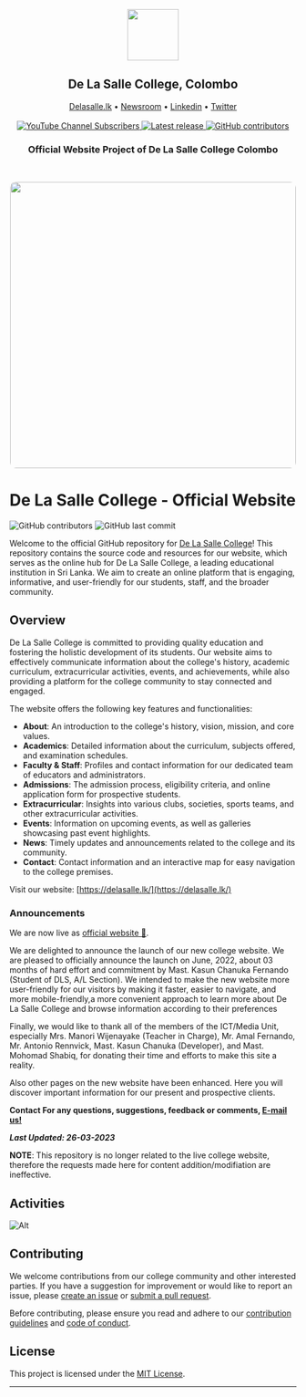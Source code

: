 <div align="center">
  <p align="center">
    <a href="https://delasalle.lk">
      <img src="https://raw.githubusercontent.com/kasuncfdo/dls/main/College%20Assests/College-Items/DLS_WEBCREST.png" width="90">
    </a>
  </p>
  <p align="center">  
    <h2>De La Salle College, Colombo</h2>
  </p>


<p align="center">
    <a href="https://delasalle.lk/">Delasalle.lk</a> •
    <a href="https://delasalle.lk/newsroom">Newsroom</a> •
    <a href="https://www.linkedin.com/school/delasallelk/">Linkedin</a> •
    <a href="https://twitter.com/delasallelk/">Twitter</a>
    <br /><br />
    <a href="#">
        <img alt="YouTube Channel Subscribers" src="https://img.shields.io/youtube/channel/subscribers/UCh66rmUcCaxzoN4zOA7vFHQ">
    </a>
    <a href="#">
        <img src="https://img.shields.io/github/stars/kasuncfdo/dls?style=social" alt="Latest release" />
    </a>
    <a href="#">
        <img alt="GitHub contributors" src="https://img.shields.io/github/contributors/kasuncfdo/dls?style=social">
    </a>
</p>
<p align="center">  
    <h3>Official Website Project of De La Salle College Colombo</h3>
  </p>

&nbsp;


  <p align="center">
    <img src="https://user-images.githubusercontent.com/84648368/227736129-1e922a99-016a-47ef-9f32-10650a43e40d.png" height="502" style="border-radius: 10px;" />
    
  </p>
</div>
  

# De La Salle College - Official Website

![GitHub contributors](https://img.shields.io/github/contributors/kasuncfdo/dls?style=plastic) ![GitHub last commit](https://img.shields.io/github/last-commit/kasuncfdo/dls?style=plastic)

Welcome to the official GitHub repository for [De La Salle College](https://delasalle.lk/)! This repository contains the source code and resources for our website, which serves as the online hub for De La Salle College, a leading educational institution in Sri Lanka. We aim to create an online platform that is engaging, informative, and user-friendly for our students, staff, and the broader community.

## Overview

De La Salle College is committed to providing quality education and fostering the holistic development of its students. Our website aims to effectively communicate information about the college's history, academic curriculum, extracurricular activities, events, and achievements, while also providing a platform for the college community to stay connected and engaged.

The website offers the following key features and functionalities:

- **About**: An introduction to the college's history, vision, mission, and core values.
- **Academics**: Detailed information about the curriculum, subjects offered, and examination schedules.
- **Faculty & Staff**: Profiles and contact information for our dedicated team of educators and administrators.
- **Admissions**: The admission process, eligibility criteria, and online application form for prospective students.
- **Extracurricular**: Insights into various clubs, societies, sports teams, and other extracurricular activities.
- **Events**: Information on upcoming events, as well as galleries showcasing past event highlights.
- **News**: Timely updates and announcements related to the college and its community.
- **Contact**: Contact information and an interactive map for easy navigation to the college premises.


Visit our website: [https://delasalle.lk/](https://delasalle.lk/)

### Announcements

We are now live as [official website 🚀](https://kasuncfdo.github.io/dls).


<p>We are delighted to announce the launch of our new  college website. We are pleased to officially announce the launch on June, 2022, about 03 months of hard effort and commitment by Mast. Kasun Chanuka Fernando (Student of DLS, A/L Section). We intended to make the new website more user-friendly for our visitors by making it faster, easier to navigate, and more mobile-friendly,a more convenient approach to learn more about De La Salle College and browse information according to their preferences</P>

<p>Finally, we would like to thank all of the members of the ICT/Media Unit, especially Mrs. Manori Wijenayake (Teacher in Charge), Mr. Amal Fernando, Mr. Antonio Rennvick, Mast. Kasun Chanuka (Developer), and Mast. Mohomad Shabiq, for donating their time and efforts to make this site a reality.<p>

<p>Also other pages on the new website have been enhanced. Here you will discover important information for our present and prospective clients.</p>


**Contact For any questions, suggestions, feedback or comments, [E-mail us!](mailto:college@delasalle.lk)**

_**Last Updated: 26-03-2023**_

**NOTE**: This repository is no longer related to the live college website, therefore the requests made here for content addition/modifiation are ineffective.



## Activities

![Alt](https://repobeats.axiom.co/api/embed/29148350ba98fe8ddc0542a783c5d83c6776ed32.svg "Repobeats analytics image")


## Contributing

We welcome contributions from our college community and other interested parties. If you have a suggestion for improvement or would like to report an issue, please [create an issue](https://github.com/kasuncfdo/dls/issues/new) or [submit a pull request](https://github.com/kasuncfdo/dls/pulls).

Before contributing, please ensure you read and adhere to our [contribution guidelines](CONTRIBUTING.md) and [code of conduct](CODE_OF_CONDUCT.md).

## License

This project is licensed under the [MIT License](LICENSE).

---


